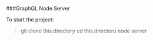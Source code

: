 ###GraphQL Node Server

To start the project:

> git clone this.directory
> cd this.directoru
> node server